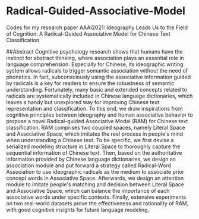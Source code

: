 # Radical-Guided-Associative-Model
Codes for my research paper AAAI2021: Ideography Leads Us to the Field of Cognition: A Radical-Guided Associative Model for Chinese Text Classification

##Abstract
Cognitive psychology research shows that humans have the instinct for abstract thinking, where association plays an essential role in language comprehension. Especially for Chinese, its ideographic writing system allows radicals to trigger semantic association without the need of phonetics. In fact, subconsciously using the associative information guided by radicals is a key for readers to ensure the robustness of semantic understanding. Fortunately, many basic and extended concepts related to radicals are systematically included in Chinese language dictionaries, which leaves a handy but unexplored way for improving Chinese text representation and classification. To this end, we draw inspirations from cognitive principles between ideography and human associative behavior to propose a novel Radical-guided Associative Model (RAM) for Chinese text classification. RAM comprises two coupled spaces, namely Literal Space and Associative Space, which imitates the real process in people's mind when understanding a Chinese text. To be specific, we first devise a serialized modeling structure in Literal Space to thoroughly capture the sequential information of Chinese text. Then, based on the authoritative information provided by Chinese language dictionaries, we design an association module and put forward a strategy called Radical-Word Association to use ideographic radicals as the medium to associate prior concept words in Associative Space. Afterwards, we design an attention module to imitate people's matching and decision between Literal Space and Associative Space, which can balance the importance of each associative words under specific contexts. Finally, extensive experiments on two real-world datasets prove the effectiveness and rationality of RAM, with good cognitive insights for future language modeling.
